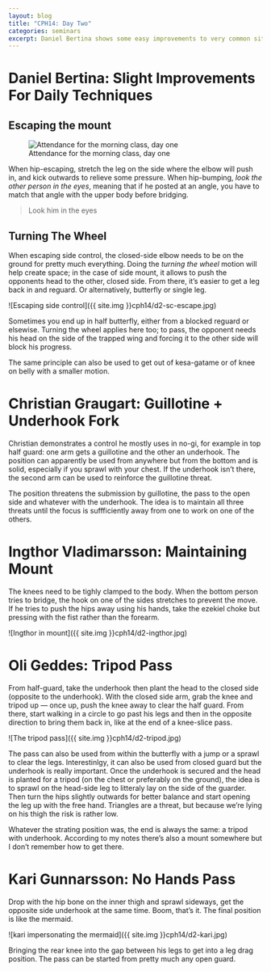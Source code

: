 ```yaml
---
layout: blog
title: "CPH14: Day Two"
categories: seminars
excerpt: Daniel Bertina shows some easy improvements to very common situations. Christian Graugart demonstrates a no-go position and Inghtor Vladimarsson explains how to retain the mount. The day ends with Oli Geddes presenting a tripod passing system and Kari Gunnarsson a sprawl/pass.
---
```

# Daniel Bertina: Slight Improvements For Daily Techniques

## Escaping the mount

<figure>
	<img src="{{ site.img }}cph14/d2-morning.jpg" alt="Attendance for the morning class, day one" />
	<figcaption>
		Attendance for the morning class, day one
	</figcaption>
</figure>

When hip-escaping, stretch the leg on the side where the elbow will push in, and kick outwards to relieve some pressure. When hip-bumping, *look the other person in the eyes*, meaning that if he posted at an angle, you have to match that angle with the upper body before bridging.

> Look him in the eyes

## Turning The Wheel

When escaping side control, the closed-side elbow needs to be on the ground for pretty much everything. Doing the *turning the wheel* motion will help create space; in the case of side mount, it allows to push the opponents head to the other, closed side. From there, it’s easier to get a leg back in and reguard. Or alternatively, butterfly or single leg.

![Escaping side control]({{ site.img }}cph14/d2-sc-escape.jpg)

Sometimes you end up in half butterfly, either from a blocked reguard or elsewise. Turning the wheel applies here too; to pass, the opponent needs his head on the side of the trapped wing and forcing it to the other side will block his progress.

The same principle can also be used to get out of kesa-gatame or of knee on belly with a smaller motion.

# Christian Graugart: Guillotine + Underhook Fork

Christian demonstrates a control he mostly uses in no-gi, for example in top half guard: one arm gets a guillotine and the other an underhook. The position can apparently be used from anywhere but from the bottom and is solid, especially if you sprawl with your chest. If the underhook isn’t there, the second arm can be used to reinforce the guillotine threat.

The position threatens the submission by guillotine, the pass to the open side and whatever with the underhook. The idea is to maintain all three threats until the focus is suffficiently away from one to work on one of the others.

# Ingthor Vladimarsson: Maintaining Mount

The knees need to be tighly clamped to the body. When the bottom person tries to bridge, the hook on one of the sides stretches to prevent the move. If he tries to push the hips away using his hands, take the ezekiel choke but pressing with the fist rather than the forearm.

![Ingthor in mount]({{ site.img }}cph14/d2-ingthor.jpg)

# Oli Geddes: Tripod Pass
From half-guard, take the underhook then plant the head to the closed side (opposite to the underhook). With the closed side arm, grab the knee and tripod up — once up, push the knee away to clear the half guard. From there, start walking in a circle to go past his legs and then in the opposite direction to bring them back in, like at the end of a knee-slice pass.

![The tripod pass]({{ site.img }}cph14/d2-tripod.jpg)

The pass can also be used from within the butterfly with a jump or a sprawl to clear the legs. Interestinlgy, it can also be used from closed guard but the underhook is really important. Once the underhook is secured and the head is planted for a tripod (on the chest or preferably on the ground), the idea is to sprawl on the head-side leg to litteraly lay on the side of the guarder. Then turn the hips slightly outwards for better balance and start opening the leg up with the free hand. Triangles are a threat, but because we’re lying on his thigh the risk is rather low.

Whatever the strating position was, the end is always the same: a tripod with underhook. According to my notes there’s also a mount somewhere but I don’t remember how to get there.

# Kari Gunnarsson: No Hands Pass

Drop with the hip bone on the inner thigh and sprawl sideways, get the opposite side underhook at the same time. Boom, that’s it. The final position is like the mermaid.

![kari impersonating the mermaid]({{ site.img }}cph14/d2-kari.jpg)

Bringing the rear knee into the gap between his legs to get into a leg drag position. The pass can be started from pretty much any open guard.